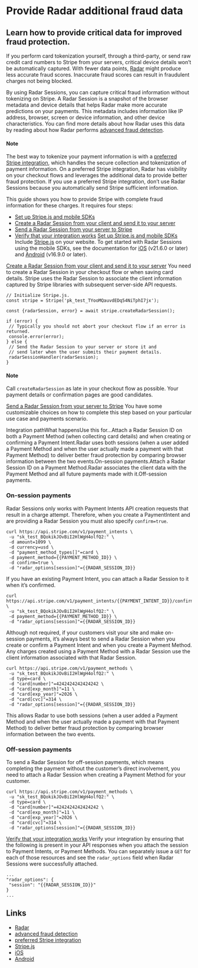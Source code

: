 # Provide Radar additional fraud data

## Learn how to provide critical data for improved fraud protection.

If you perform card tokenization yourself, through a third-party, or send raw
credit card numbers to Stripe from your servers, critical device details won’t
be automatically captured. With fewer data points,
[Radar](https://docs.stripe.com/radar) might produce less accurate fraud scores.
Inaccurate fraud scores can result in fraudulent charges not being blocked.

By using Radar Sessions, you can capture critical fraud information without
tokenizing on Stripe. A Radar Session is a snapshot of the browser metadata and
device details that helps Radar make more accurate predictions on your payments.
This metadata includes information like IP address, browser, screen or device
information, and other device characteristics. You can find more details about
how Radar uses this data by reading about how Radar performs [advanced fraud
detection](https://docs.stripe.com/disputes/prevention/advanced-fraud-detection).

#### Note

The best way to tokenize your payment information is with a [preferred Stripe
integration](https://docs.stripe.com/radar/integration#integration-types), which
handles the secure collection and tokenization of payment information. On a
preferred Stripe integration, Radar has visibility on your checkout flows and
leverages the additional data to provide better fraud protection. If you use a
preferred Stripe integration, don’t use Radar Sessions because you automatically
send Stripe sufficient information.

This guide shows you how to provide Stripe with complete fraud information for
these charges. It requires four steps:

- [Set up Stripe.js and mobile
SDKs](https://docs.stripe.com/radar/radar-session#setup)
- [Create a Radar Session from your client and send it to your
server](https://docs.stripe.com/radar/radar-session#create-radar-session)
- [Send a Radar Session from your server to
Stripe](https://docs.stripe.com/radar/radar-session#submit-payment-info)
- [Verify that your integration
works](https://docs.stripe.com/radar/radar-session#verify)
[Set up Stripe.js and mobile
SDKs](https://docs.stripe.com/radar/radar-session#setup)
Include [Stripe.js](https://docs.stripe.com/js/including) on your website. To
get started with Radar Sessions using the mobile SDKs, see the documentation for
[iOS](https://github.com/stripe/stripe-ios) (v21.6.0 or later) and
[Android](https://github.com/stripe/stripe-android) (v16.9.0 or later).

[Create a Radar Session from your client and send it to your
server](https://docs.stripe.com/radar/radar-session#create-radar-session)
You need to create a Radar Session in your checkout flow or when saving card
details. Stripe uses the Radar Session to associate the client information
captured by Stripe libraries with subsequent server-side API requests.

```
// Initialize Stripe.js.
const stripe = Stripe('pk_test_TYooMQauvdEDq54NiTphI7jx');

const {radarSession, error} = await stripe.createRadarSession();

if (error) {
 // Typically you should not abort your checkout flow if an error is returned.
 console.error(error);
} else {
 // Send the Radar Session to your server or store it and
 // send later when the user submits their payment details.
 radarSessionHandler(radarSession);
}
```

#### Note

Call `createRadarSession` as late in your checkout flow as possible. Your
payment details or confirmation pages are good candidates.

[Send a Radar Session from your server to
Stripe](https://docs.stripe.com/radar/radar-session#submit-payment-info)
You have some customizable choices on how to complete this step based on your
particular use case and payments scenario.

Integration pathWhat happensUse this for…Attach a Radar Session ID on both a
Payment Method (when collecting card details) and when creating or confirming a
Payment Intent.Radar uses both sessions (when a user added a Payment Method and
when the user actually made a payment with that Payment Method) to deliver
better fraud protection by comparing browser information between the two
events.On-session payments.Attach a Radar Session ID on a Payment Method.Radar
associates the client data with the Payment Method and all future payments made
with it.Off-session payments.
### On-session payments

Radar Sessions only works with Payment Intents API creation requests that result
in a charge attempt. Therefore, when you create a PaymentIntent and are
providing a Radar Session you must also specify `confirm=true`.

```
curl https://api.stripe.com/v1/payment_intents \
 -u "sk_test_BQokikJOvBiI2HlWgH4olfQ2:" \
 -d amount=1099 \
 -d currency=usd \
 -d "payment_method_types[]"=card \
 -d payment_method={{PAYMENT_METHOD_ID}} \
 -d confirm=true \
 -d "radar_options[session]"={{RADAR_SESSION_ID}}
```

If you have an existing Payment Intent, you can attach a Radar Session to it
when it’s confirmed.

```
curl https://api.stripe.com/v1/payment_intents/{{PAYMENT_INTENT_ID}}/confirm \
 -u "sk_test_BQokikJOvBiI2HlWgH4olfQ2:" \
 -d payment_method={{PAYMENT_METHOD_ID}} \
 -d "radar_options[session]"={{RADAR_SESSION_ID}}
```

Although not required, if your customers visit your site and make on-session
payments, it’s always best to send a Radar Session when you create or confirm a
Payment Intent and when you create a Payment Method. Any charges created using a
Payment Method with a Radar Session use the client information associated with
that Radar Session.

```
curl https://api.stripe.com/v1/payment_methods \
 -u "sk_test_BQokikJOvBiI2HlWgH4olfQ2:" \
 -d type=card \
 -d "card[number]"=4242424242424242 \
 -d "card[exp_month]"=11 \
 -d "card[exp_year]"=2026 \
 -d "card[cvc]"=314 \
 -d "radar_options[session]"={{RADAR_SESSION_ID}}
```

This allows Radar to use both sessions (when a user added a Payment Method and
when the user actually made a payment with that Payment Method) to deliver
better fraud protection by comparing browser information between the two events.

### Off-session payments

To send a Radar Session for off-session payments, which means completing the
payment without the customer’s direct involvement, you need to attach a Radar
Session when creating a Payment Method for your customer.

```
curl https://api.stripe.com/v1/payment_methods \
 -u "sk_test_BQokikJOvBiI2HlWgH4olfQ2:" \
 -d type=card \
 -d "card[number]"=4242424242424242 \
 -d "card[exp_month]"=11 \
 -d "card[exp_year]"=2026 \
 -d "card[cvc]"=314 \
 -d "radar_options[session]"={{RADAR_SESSION_ID}}
```

[Verify that your integration
works](https://docs.stripe.com/radar/radar-session#verify)
Verify your integration by ensuring that the following is present in your API
responses when you attach the session to Payment Intents, or Payment Methods.
You can separately issue a `GET` for each of those resources and see the
`radar_options` field when Radar Sessions were successfully attached.

```
...
"radar_options": {
 "session": "{{RADAR_SESSION_ID}}"
}
...
```

## Links

- [Radar](https://docs.stripe.com/radar)
- [advanced fraud
detection](https://docs.stripe.com/disputes/prevention/advanced-fraud-detection)
- [preferred Stripe
integration](https://docs.stripe.com/radar/integration#integration-types)
- [Stripe.js](https://docs.stripe.com/js/including)
- [iOS](https://github.com/stripe/stripe-ios)
- [Android](https://github.com/stripe/stripe-android)